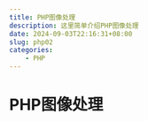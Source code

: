 ```yaml
---
title: PHP图像处理
description: 这里简单介绍PHP图像处理
date: 2024-09-03T22:16:31+08:00
slug: php02
categories:
    - PHP
---
```


# PHP图像处理

